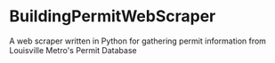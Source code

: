 # BuildingPermitWebScraper
A web scraper written in Python for gathering permit information from Louisville Metro's Permit Database
